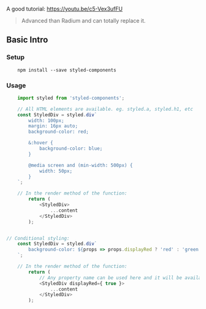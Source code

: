 A good tutorial: https://youtu.be/c5-Vex3ufFU
> Advanced than Radium and can totally replace it.


## Basic Intro
### Setup
```shell script
	npm install --save styled-components
```

### Usage
```js
	import styled from 'styled-components';

	// All HTML elements are available. eg. styled.a, styled.h1, etc
	const StyledDiv = styled.div`
		width: 100px;
		margin: 16px auto;
		background-color: red;

		&:hover {
			background-color: blue;
		}

		@media screen and (min-width: 500px) {
			width: 50px;
		}
	`;

	// In the render method of the function:
		return (
			<StyledDiv>
				...content
			</StyledDiv>
		);


// Conditional styling:
	const StyledDiv = styled.div`
		background-color: ${props => props.displayRed ? 'red' : 'green' };
	`;

	// In the render method of the function:
		return (
			// Any property name can be used here and it will be available while creating styles.
			<StyledDiv displayRed={ true }>
				...content
			</StyledDiv>
		);
```
